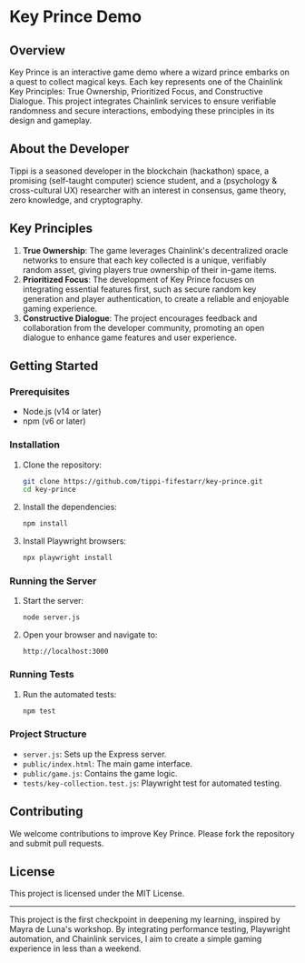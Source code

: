 # Key Prince Demo

## Overview
Key Prince is an interactive game demo where a wizard prince embarks on a quest to collect magical keys. Each key represents one of the Chainlink Key Principles: True Ownership, Prioritized Focus, and Constructive Dialogue. This project integrates Chainlink services to ensure verifiable randomness and secure interactions, embodying these principles in its design and gameplay.

## About the Developer
Tippi is a seasoned developer in the blockchain (hackathon) space, a promising (self-taught computer) science student, and a (psychology & cross-cultural UX) researcher with an interest in consensus, game theory, zero knowledge, and cryptography.

## Key Principles

1. **True Ownership**: The game leverages Chainlink's decentralized oracle networks to ensure that each key collected is a unique, verifiably random asset, giving players true ownership of their in-game items.
2. **Prioritized Focus**: The development of Key Prince focuses on integrating essential features first, such as secure random key generation and player authentication, to create a reliable and enjoyable gaming experience.
3. **Constructive Dialogue**: The project encourages feedback and collaboration from the developer community, promoting an open dialogue to enhance game features and user experience.

## Getting Started

### Prerequisites
- Node.js (v14 or later)
- npm (v6 or later)

### Installation

1. Clone the repository:
    ```bash
    git clone https://github.com/tippi-fifestarr/key-prince.git
    cd key-prince
    ```

2. Install the dependencies:
    ```bash
    npm install
    ```

3. Install Playwright browsers:
    ```bash
    npx playwright install
    ```

### Running the Server

1. Start the server:
    ```bash
    node server.js
    ```

2. Open your browser and navigate to:
    ```
    http://localhost:3000
    ```

### Running Tests

1. Run the automated tests:
    ```bash
    npm test
    ```

### Project Structure

- `server.js`: Sets up the Express server.
- `public/index.html`: The main game interface.
- `public/game.js`: Contains the game logic.
- `tests/key-collection.test.js`: Playwright test for automated testing.

## Contributing

We welcome contributions to improve Key Prince. Please fork the repository and submit pull requests.

## License

This project is licensed under the MIT License.

---

This project is the first checkpoint in deepening my learning, inspired by Mayra de Luna's workshop. By integrating performance testing, Playwright automation, and Chainlink services, I aim to create a simple gaming experience in less than a weekend.
